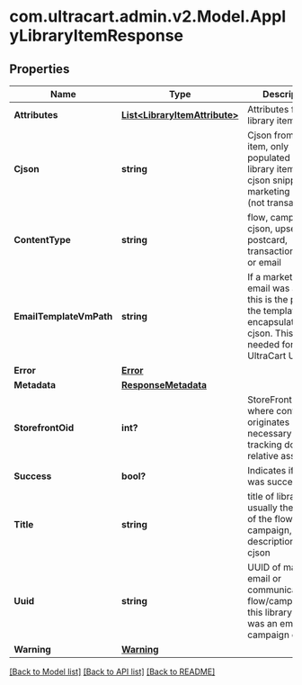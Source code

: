 # com.ultracart.admin.v2.Model.ApplyLibraryItemResponse
## Properties

Name | Type | Description | Notes
------------ | ------------- | ------------- | -------------
**Attributes** | [**List&lt;LibraryItemAttribute&gt;**](LibraryItemAttribute.md) | Attributes from the library item | [optional] 
**Cjson** | **string** | Cjson from library item, only populated if this library item was a cjson snippet or marketing email (not transactional) | [optional] 
**ContentType** | **string** | flow, campaign, cjson, upsell, postcard, transactional_email or email | [optional] 
**EmailTemplateVmPath** | **string** | If a marketing email was applied, this is the path to the template encapsulating the cjson.  This is needed for the UltraCart UI. | [optional] 
**Error** | [**Error**](Error.md) |  | [optional] 
**Metadata** | [**ResponseMetadata**](ResponseMetadata.md) |  | [optional] 
**StorefrontOid** | **int?** | StoreFront oid where content originates necessary for tracking down relative assets | [optional] 
**Success** | **bool?** | Indicates if API call was successful | [optional] 
**Title** | **string** | title of library item, usually the name of the flow or campaign, or description of cjson | [optional] 
**Uuid** | **string** | UUID of marketing email or communication flow/campaign if this library item was an email, campaign or flow | [optional] 
**Warning** | [**Warning**](Warning.md) |  | [optional] 


[[Back to Model list]](../README.md#documentation-for-models) [[Back to API list]](../README.md#documentation-for-api-endpoints) [[Back to README]](../README.md)

